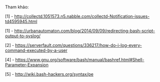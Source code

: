 
Tham khảo:

[1] - http://collectd.1051573.n5.nabble.com/collectd-Notification-issues-td4595945.html

[1] - http://urbanautomaton.com/blog/2014/09/09/redirecting-bash-script-output-to-syslog/

[2] - https://serverfault.com/questions/336217/how-do-i-log-every-command-executed-by-a-user

[4] - https://www.gnu.org/software/bash/manual/bashref.html#Shell-Parameter-Expansion

[5] - http://wiki.bash-hackers.org/syntax/pe

